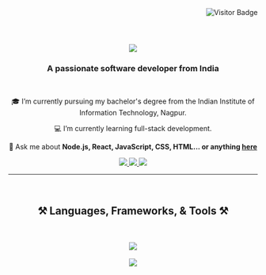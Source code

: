<!-- Visitor Badge in the top right corner -->
<div align="right">
  <img src="https://visitor-badge.laobi.icu/badge?page_id=dilraj1602.dilraj1602" alt="Visitor Badge" />
</div>
<br/>

<h1 align="center">
    <img src="https://readme-typing-svg.herokuapp.com/?font=Righteous&size=35&center=true&vCenter=true&width=500&height=70&duration=4000&lines=Hi+There!+👋;+I'm+Dilraj!;" />
</h1>

<h3 align="center">A passionate software developer from India</h3>

<br/>

<div align="center">
 
 🎓 I’m currently pursuing my bachelor's degree from the Indian Institute of Information Technology, Nagpur.
 
 💻 I’m currently learning full-stack development.

 💬 Ask me about **Node.js, React, JavaScript, CSS, HTML... or anything [here](https://github.com/dilraj1602/dilraj1602/issues)**

</div>

<div align="center"> 
  <a href="mailto:bt22cse183@iiitn.ac.in">
    <img src="https://img.shields.io/badge/Gmail-333333?style=for-the-badge&logo=gmail&logoColor=red" />
  </a>
  <a href="https://www.linkedin.com/in/dil-raj-503b44266/" target="_blank">
    <img src="https://img.shields.io/badge/LinkedIn-0077B5?style=for-the-badge&logo=linkedin&logoColor=white" />
  </a>
  <a href="https://leetcode.com/u/WOLFStrix360/" target="_blank" rel="noopener noreferrer">
    <img src="https://img.shields.io/badge/LeetCode-FFA116?style=for-the-badge&logo=leetcode&logoColor=black" />
  </a>
</div>

<hr/>
<br/>

<h2 align="center">⚒️ Languages, Frameworks, & Tools ⚒️</h2>
<br/>
<br/>
<div align="center">
    <!-- First row of icons -->
    <img src="https://skillicons.dev/icons?i=react,html,css,vscode,github,tailwind,git" />
</div>
<br/>
<div align="center">
    <!-- Second row of icons -->
    <img src="https://skillicons.dev/icons?i=nodejs,python,javascript,c,java,nextjs,mysql" />
</div>

<br/>


